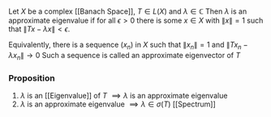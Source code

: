 Let $X$ be a complex [[Banach Space]], $T\in L(X)$ and $\lambda \in \mathbb{C}$
Then $\lambda$ is an approximate eigenvalue if 
for all $\epsilon>0$ there is some $x\in X$ with $\lVert x \rVert=1$ such that $\lVert Tx-\lambda x \rVert<\epsilon$.

Equivalently, there is a sequence $(x_{n})$ in $X$ such that $\lVert x_{n} \rVert=1$ and $\lVert Tx_{n}-\lambda x_{n} \rVert\to 0$
Such a sequence is called an approximate eigenvector of $T$

### Proposition
1. $\lambda$ is an [[Eigenvalue]] of $T$ $\implies \lambda$ is an approximate eigenvalue
2. $\lambda$ is an approximate eigenvalue $\implies \lambda \in \sigma(T)$ [[Spectrum]]

